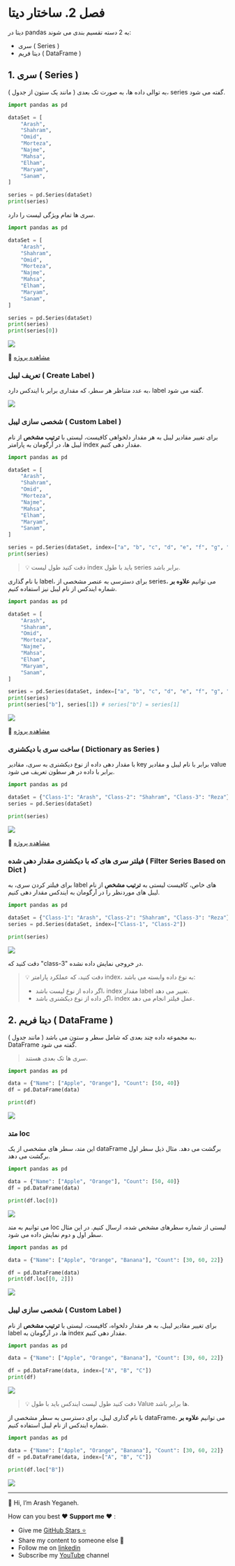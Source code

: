 # فصل 2. ساختار دیتا

دیتا در pandas به 2 دسته تقسیم بندی می شوند:

* سری ( Series )
* دیتا فریم ( DataFrame )

## 1. سری ( Series ) 

به توالی داده ها، به صورت تک بعدی ( مانند یک ستون از جدول )، series گفته می شود.

```python
import pandas as pd

dataSet = [
    "Arash",
    "Shahram",
    "Omid",
    "Morteza",
    "Najme",
    "Mahsa",
    "Elham",
    "Maryam",
    "Sanam",
]

series = pd.Series(dataSet)
print(series)

```

سری ها تمام ویژگی لیست را دارد.

```python
import pandas as pd

dataSet = [
    "Arash",
    "Shahram",
    "Omid",
    "Morteza",
    "Najme",
    "Mahsa",
    "Elham",
    "Maryam",
    "Sanam",
]

series = pd.Series(dataSet)
print(series)
print(series[0])
```

![](img/1.series.PNG)

📁 [مشاهده پروژه](project/1.accessing-element-series.py)

### تعریف لیبل ( Create Label )

به عدد متناظر هر سطر، که مقداری برابر با ایندکس دارد، label گفته می شود.

![](img/2.label.PNG)

### شخصی سازی لیبل ( Custom Label )

برای تغییر مقادیر لیبل به هر مقدار دلخواهی کافیست، لیستی با **ترتیب مشخص** از نام لیبل ها، در آرگومان به پارامتر index مقدار دهی کنیم.

```python
import pandas as pd

dataSet = [
    "Arash",
    "Shahram",
    "Omid",
    "Morteza",
    "Najme",
    "Mahsa",
    "Elham",
    "Maryam",
    "Sanam",
]

series = pd.Series(dataSet, index=["a", "b", "c", "d", "e", "f", "g", "h", "y"])
print(series)
```

> 💡 دقت کنید طول لیست index باید با طول series برابر باشد.

با نام گذاری label، برای دسترسی به عنصر مشخصی از series، می توانیم **علاوه بر** شماره ایندکس از نام لیبل نیز استفاده کنیم.

````python
import pandas as pd

dataSet = [
    "Arash",
    "Shahram",
    "Omid",
    "Morteza",
    "Najme",
    "Mahsa",
    "Elham",
    "Maryam",
    "Sanam",
]

series = pd.Series(dataSet, index=["a", "b", "c", "d", "e", "f", "g", "h", "y"])
print(series)
print(series["b"], series[1]) # series["b"] = series[1]
````

![](img/4.series-access-by-label.PNG)

📁 [مشاهده پروژه](project/2.accessing-element-series-by-label.py)

### ساخت سری با دیکشنری ( Dictionary as Series )

با مقدار دهی داده از نوع دیکشنری به سری، مقادیر key برابر با نام لیبل و مقادیر value برابر با داده در هر سطون تعریف می شود.

```python
import pandas as pd

dataSet = {"Class-1": "Arash", "Class-2": "Shahram", "Class-3": "Reza"}
series = pd.Series(dataSet)

print(series)
```

![](img/5.dictionary-as-series.PNG)

📁 [مشاهده پروژه](project/3.dictionary-as-series.py)

### فیلتر سری های که با دیکشنری مقدار دهی شده ( Filter Series Based on Dict )

برای فیلتر کردن سری، به label های خاص، کافیست لیستی به **ترتیب مشخص** از نام لیبل های موردنظر را در آرگومان به ایندکس مقدار دهی کنیم.

```python
import pandas as pd

dataSet = {"Class-1": "Arash", "Class-2": "Shahram", "Class-3": "Reza"}
series = pd.Series(dataSet, index=["Class-1", "Class-2"])

print(series)
```

![](img/6.filter-series-based-on-dict.PNG)

دقت کنید که "class-3" در خروجی نمایش داده نشده.

> 💡 دقت کنید، که عملکرد پارامتر index، به نوع داده وابسته می باشد:
>
> * اگر داده از نوع لیست باشد، index مقدار label تغییر می دهد.
> * اگر داده از نوع دیکشنری باشد، index عمل فیلتر انجام می دهد.

## 2. دیتا فریم ( DataFrame )

به مجموعه داده چند بعدی که شامل سطر و ستون می باشد ( مانند جدول )، DataFrame گفته می شود.

> سری ها تک بعدی هستند.

```python
import pandas as pd

data = {"Name": ["Apple", "Orange"], "Count": [50, 40]}
df = pd.DataFrame(data)

print(df)
```

![](img/7.dataframe.PNG)

### متد loc

این متد، سطر های مشخصی از یک dataFrame برگشت می دهد. مثال ذیل سطر اول برگشت می دهد.

```python
import pandas as pd

data = {"Name": ["Apple", "Orange"], "Count": [50, 40]}
df = pd.DataFrame(data)

print(df.loc[0])
```

![](img/8.dataframe-loc.PNG)

می توانیم به متد loc لیستی از شماره سطرهای مشخص شده، ارسال کنیم. در این مثال سطر اول و دوم نمایش داده می شود.

```python
import pandas as pd

data = {"Name": ["Apple", "Orange", "Banana"], "Count": [30, 60, 22]}

df = pd.DataFrame(data)
print(df.loc[[0, 2]])
```

![](img/9.dataframe-loc-spec-row.PNG)

### شخصی سازی لیبل ( Custom Label )

برای تغییر مقادیر لیبل، به هر مقدار دلخواه، کافیست، لیستی با **ترتیب مشخص** از نام label ها، در آرگومان به index مقدار دهی کنیم.

```python
import pandas as pd

data = {"Name": ["Apple", "Orange", "Banana"], "Count": [30, 60, 22]}

df = pd.DataFrame(data, index=["A", "B", "C"])
print(df)
```

![](img/10.dataframe-label-modify.PNG)

> 💡 دقت کنید طول لیست ایندکس باید با طول Value ها برابر باشد.

با نام گذاری لیبل، برای دسترسی به سطر مشخصی از dataFrame، می توانیم **علاوه بر** شماره ایندکس از نام لیبل استفاده کنیم.

```python
import pandas as pd

data = {"Name": ["Apple", "Orange", "Banana"], "Count": [30, 60, 22]}
df = pd.DataFrame(data, index=["A", "B", "C"])

print(df.loc["B"])
```

![](img/11.dataframe-access-by-label.PNG)



------

👋 Hi, I’m Arash Yeganeh.

How can you best ❤️ **Support me** ❤️  :

- Give me  [GitHub Stars ⭐](https://github.com/arashyeganeh) 
- Share my content to someone else 👀
- Follow me on [linkedin](https://www.linkedin.com/in/arash-yeganeh)
- Subscribe my [YouTube](https://www.youtube.com/channel/UCUuojnAmPiklBpAeBmHE4Aw) channel
